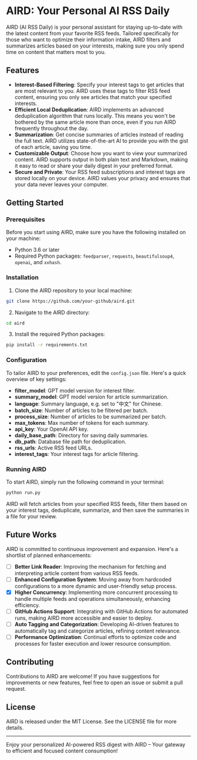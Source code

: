 # AIRD: Your Personal AI RSS Daily

AIRD (AI RSS Daily) is your personal assistant for staying up-to-date with the latest content from your favorite RSS feeds. Tailored specifically for those who want to optimize their information intake, AIRD filters and summarizes articles based on your interests, making sure you only spend time on content that matters most to you.

## Features

- **Interest-Based Filtering**: Specify your interest tags to get articles that are most relevant to you. AIRD uses these tags to filter RSS feed content, ensuring you only see articles that match your specified interests.
- **Efficient Local Deduplication**: AIRD implements an advanced deduplication algorithm that runs locally. This means you won't be bothered by the same article more than once, even if you run AIRD frequently throughout the day.
- **Summarization**: Get concise summaries of articles instead of reading the full text. AIRD utilizes state-of-the-art AI to provide you with the gist of each article, saving you time.
- **Customizable Output**: Choose how you want to view your summarized content. AIRD supports output in both plain text and Markdown, making it easy to read or share your daily digest in your preferred format.
- **Secure and Private**: Your RSS feed subscriptions and interest tags are stored locally on your device. AIRD values your privacy and ensures that your data never leaves your computer.

## Getting Started

### Prerequisites

Before you start using AIRD, make sure you have the following installed on your machine:
- Python 3.6 or later
- Required Python packages: `feedparser`, `requests`, `beautifulsoup4`, `openai`, and `xxhash`.

### Installation

1. Clone the AIRD repository to your local machine:

```bash
git clone https://github.com/your-github/aird.git
```

2. Navigate to the AIRD directory:

```bash
cd aird
```

3. Install the required Python packages:

```bash
pip install -r requirements.txt
```

### Configuration

To tailor AIRD to your preferences, edit the `config.json` file. Here's a quick overview of key settings:

- **filter_model**: GPT model version for interest filter.
- **summary_model**: GPT model version for article summarization.
- **language**: Summary language, e.g. set to "中文" for Chinese.
- **batch_size**: Number of articles to be filtered per batch.
- **process_size**: Number of articles to be summarized per batch.
- **max_tokens**: Max number of tokens for each summary.
- **api_key**: Your OpenAI API key.
- **daily_base_path**: Directory for saving daily summaries.
- **db_path**: Database file path for deduplication.
- **rss_urls**: Active RSS feed URLs.
- **interest_tags**: Your interest tags for article filtering.


### Running AIRD

To start AIRD, simply run the following command in your terminal:

```bash
python run.py
```

AIRD will fetch articles from your specified RSS feeds, filter them based on your interest tags, deduplicate, summarize, and then save the summaries in a file for your review.

## Future Works

AIRD is committed to continuous improvement and expansion. Here's a shortlist of planned enhancements:

- [ ] **Better Link Reader**: Improving the mechanism for fetching and interpreting article content from various RSS feeds.
- [ ] **Enhanced Configuration System**: Moving away from hardcoded configurations to a more dynamic and user-friendly setup process.
- [x] **Higher Concurrency**: Implementing more concurrent processing to handle multiple feeds and operations simultaneously, enhancing efficiency.
- [ ] **GitHub Actions Support**: Integrating with GitHub Actions for automated runs, making AIRD more accessible and easier to deploy.
- [ ] **Auto Tagging and Categorization**: Developing AI-driven features to automatically tag and categorize articles, refining content relevance.
- [ ] **Performance Optimization**: Continual efforts to optimize code and processes for faster execution and lower resource consumption.

## Contributing

Contributions to AIRD are welcome! If you have suggestions for improvements or new features, feel free to open an issue or submit a pull request.

## License

AIRD is released under the MIT License. See the LICENSE file for more details.

---

Enjoy your personalized AI-powered RSS digest with AIRD – Your gateway to efficient and focused content consumption!